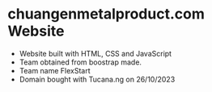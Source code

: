 # chuangenmetalproduct.com Website

- Website built with HTML, CSS and JavaScript
- Team obtained from boostrap made.
- Team name FlexStart
- Domain bought with Tucana.ng on 26/10/2023